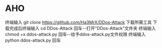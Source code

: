 # AHO
终端输入
git clone https://github.com/Ha3MrX/DDos-Attack
下载所需工具
下载完成后终端输入
cd DDos-Attack
回车--打开"DDos-Attack"文件夹
终端输入
chmod +x ddos-attack.py
回车--给予ddos-attack.py文件权限
终端输入
python ddos-attack.py
回车
